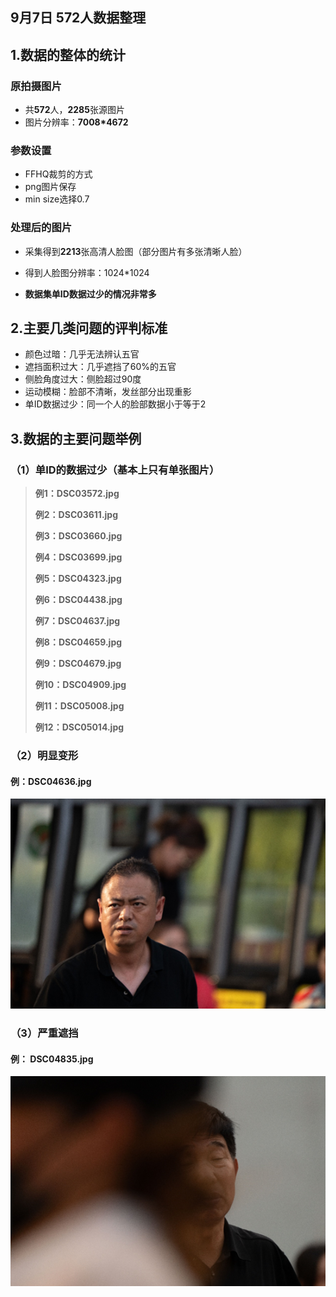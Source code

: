 ## 9月7日 572人数据整理

## 1.数据的整体的统计

### 原拍摄图片

- 共**572**人，**2285**张源图片
- 图片分辨率：**7008*4672**

### 参数设置

- FFHQ裁剪的方式
- png图片保存
- min size选择0.7

### 处理后的图片

+ 采集得到**2213**张高清人脸图（部分图片有多张清晰人脸）

+ 得到人脸图分辨率：1024*1024
+ **数据集单ID数据过少的情况非常多** 

## 2.主要几类问题的评判标准

- 颜色过暗：几乎无法辨认五官
- 遮挡面积过大：几乎遮挡了60%的五官
- 侧脸角度过大：侧脸超过90度
- 运动模糊：脸部不清晰，发丝部分出现重影
- 单ID数据过少：同一个人的脸部数据小于等于2

## 3.数据的主要问题举例

### （1）单ID的数据过少（基本上只有单张图片）

> **例1：DSC03572.jpg**
>
> **例2：DSC03611.jpg**
>
> **例3：DSC03660.jpg**
>
> **例4：DSC03699.jpg**
>
> **例5：DSC04323.jpg** 
>
> **例6：DSC04438.jpg**
>
> **例7：DSC04637.jpg**
>
> **例8：DSC04659.jpg**
>
> **例9：DSC04679.jpg**
>
> **例10：DSC04909.jpg**
>
> **例11：DSC05008.jpg**
>
> **例12：DSC05014.jpg**

### （2）明显变形

#### 例：DSC04636.jpg

![image-20231020163943415](images/image-20231020163943415.png)

### （3）严重遮挡

#### 例： DSC04835.jpg

![image-20231020164007314](images/image-20231020164007314.png)
